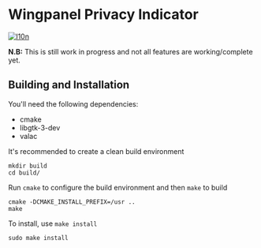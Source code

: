 # Wingpanel Privacy Indicator
[![l10n](https://l10n.elementary.io/widgets/wingpanel/wingpanel-indicator-privacy/svg-badge.svg)](https://l10n.elementary.io/projects/wingpanel/wingpanel-indicator-privacy)

**N.B:** This is still work in progress and not all features are working/complete yet.

## Building and Installation

You'll need the following dependencies:

* cmake
* libgtk-3-dev
* valac

It's recommended to create a clean build environment

    mkdir build
    cd build/
    
Run `cmake` to configure the build environment and then `make` to build

    cmake -DCMAKE_INSTALL_PREFIX=/usr ..
    make
    
To install, use `make install`

    sudo make install

